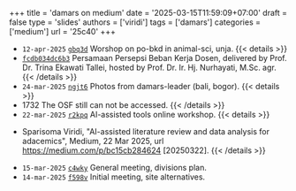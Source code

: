 +++
title = 'damars on medium'
date = '2025-03-15T11:59:09+07:00'
draft = false
type = 'slides'
authors = ['viridi']
tags = ['damars']
categories = ['medium']
url = '25c40'
+++

+ `12-apr-2025` [`gbq3d`](https://osf.io/gbq3d) Worshop on po-bkd in animal-sci, unja.
{{< details >}}
+ [`fcdb034dc6b3`](https://medium.com/p/fcdb034dc6b3) Persamaan Persepsi Beban Kerja Dosen, delivered by Prof. Dr. Trina Ekawati Tallei, hosted by Prof. Dr. Ir. Hj. Nurhayati, M.Sc. agr.
{{< /details >}}
+ `24-mar-2025` [`ngjt6`](https://osf.io/ngjt6) Photos from damars-leader (bali, bogor).
{{< details >}}
+ 1732 The OSF still can not be accessed.
{{< /details >}}
+ `22-mar-2025` [`r2kpq`](https://osf.io/r2kpq) AI-assisted tools online workshop.
{{< details >}}
- Sparisoma Viridi, "AI-assisted literature review and data analysis for adacemics", Medium, 22 Mar 2025, url https://medium.com/p/bc15cb284624 [20250322].
{{< /details >}}
+ `15-mar-2025` [`c4wky`](https://osf.io/c4wky) General meeting, divisions plan.
+ `14-mar-2025` [`f598v`](https://osf.io/f598v) Initial meeting, site alternatives.
